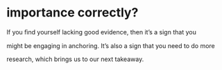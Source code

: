 # importance correctly?

If you ﬁnd yourself lacking good evidence, then it’s a sign that you

might be engaging in anchoring. It’s also a sign that you need to do more

research, which brings us to our next takeaway.